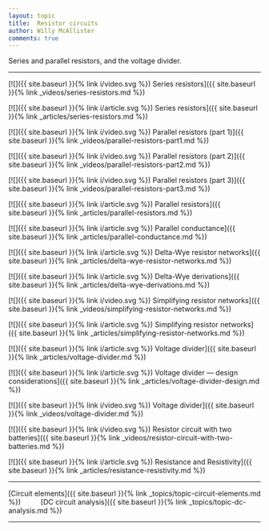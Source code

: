 ```yaml
---
layout: topic
title:  Resistor circuits
author: Willy McAllister
comments: true
---
```


Series and parallel resistors, and the voltage divider.

----

[![]({{ site.baseurl }}{% link i/video.svg %}) Series resistors]({{ site.baseurl }}{% link _videos/series-resistors.md %})

[![]({{ site.baseurl }}{% link i/article.svg %}) Series resistors]({{ site.baseurl }}{% link _articles/series-resistors.md %})

[![]({{ site.baseurl }}{% link i/video.svg %}) Parallel resistors (part 1)]({{ site.baseurl }}{% link _videos/parallel-resistors-part1.md %})

[![]({{ site.baseurl }}{% link i/video.svg %}) Parallel resistors (part 2)]({{ site.baseurl }}{% link _videos/parallel-resistors-part2.md %})

[![]({{ site.baseurl }}{% link i/video.svg %}) Parallel resistors (part 3)]({{ site.baseurl }}{% link _videos/parallel-resistors-part3.md %})

[![]({{ site.baseurl }}{% link i/article.svg %}) Parallel resistors]({{ site.baseurl }}{% link _articles/parallel-resistors.md %})

[![]({{ site.baseurl }}{% link i/article.svg %}) Parallel conductance]({{ site.baseurl }}{% link _articles/parallel-conductance.md %})

[![]({{ site.baseurl }}{% link i/article.svg %}) Delta-Wye resistor networks]({{ site.baseurl }}{% link _articles/delta-wye-resistor-networks.md %})

[![]({{ site.baseurl }}{% link i/article.svg %}) Delta-Wye derivations]({{ site.baseurl }}{% link _articles/delta-wye-derivations.md %})

[![]({{ site.baseurl }}{% link i/video.svg %}) Simplifying resistor networks]({{ site.baseurl }}{% link _videos/simplifying-resistor-networks.md %})

[![]({{ site.baseurl }}{% link i/article.svg %}) Simplifying resistor networks]({{ site.baseurl }}{% link _articles/simplifying-resistor-networks.md %})

[![]({{ site.baseurl }}{% link i/article.svg %}) Voltage divider]({{ site.baseurl }}{% link _articles/voltage-divider.md %})

[![]({{ site.baseurl }}{% link i/article.svg %}) Voltage divider — design considerations]({{ site.baseurl }}{% link _articles/voltage-divider-design.md %})

[![]({{ site.baseurl }}{% link i/video.svg %}) Voltage divider]({{ site.baseurl }}{% link _videos/voltage-divider.md %})

[![]({{ site.baseurl }}{% link i/video.svg %}) Resistor circuit with two batteries]({{ site.baseurl }}{% link _videos/resistor-circuit-with-two-batteries.md %})

[![]({{ site.baseurl }}{% link i/article.svg %}) Resistance and Resistivity]({{ site.baseurl }}{% link _articles/resistance-resistivity.md %})

---

<i class="fas fa-arrow-left"></i> [Circuit elements]({{ site.baseurl }}{% link _topics/topic-circuit-elements.md %}) $\qquad$ [DC circuit analysis]({{ site.baseurl }}{% link _topics/topic-dc-analysis.md %}) <i class="fas fa-arrow-right"></i>

---
